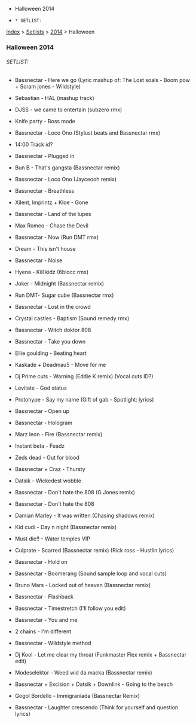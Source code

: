   * Halloween 2014
  *     * SETLIST:

[Index](https://www.reddit.com/r/bassnectar/wiki/index) >
[Setlists](https://www.reddit.com/r/bassnectar/wiki/interactive/setlists) >
[2014](https://www.reddit.com/r/bassnectar/wiki/interactive/setlists/2014) >
Halloween

### Halloween 2014

###### SETLIST:

  * Bassnectar - Here we go (Lyric mashup of: The Lost soals - Boom pow + Scram jones - Wildstyle)

  * Sebastian - HAL (mashup track)

  * DJSS - we came to entertain (subzero rmx)

  * Knife party - Boss mode

  * Bassnectar - Loco Ono (Stylust beats and Bassnectar rmx)

  * 14:00 Track id?

  * Bassnectar - Plugged in

  * Bun B - That's gangsta (Bassnectar remix)

  * Bassnectar - Loco Ono (Jayceooh remix)

  * Bassnectar - Breathless

  * Xilent, Imprintz + Kloe - Gone

  * Bassnectar - Land of the lupes

  * Max Romeo - Chase the Devil

  * Bassnectar - Now (Run DMT rmx)

  * Dream - This isn't house

  * Bassnectar - Noise

  * Hyena - Kill kidz (6blocc rmx)

  * Joker - Midnight (Bassnectar remix)

  * Run DMT- Sugar cube (Bassnectar rmx)

  * Bassnectar - Lost in the crowd

  * Crystal castles - Baptism (Sound remedy rmx)

  * Bassnectar - Witch doktor 808

  * Bassnectar - Take you down 

  * Ellie goulding - Beating heart 

  * Kaskade + Deadmau5 - Move for me 

  * Dj Prime cuts - Warning (Eddie K remix) (Vocal cuts ID?)

  * Levitate - God status 

  * Protohype - Say my name (Gift of gab - Spotlight: lyrics)

  * Bassnectar - Open up

  * Bassnectar - Hologram 

  * Marz leon - Fire (Bassnectar remix)

  * Instant beta - Feadz 

  * Zeds dead - Out for blood 

  * Bassnectar + Craz - Thursty 

  * Datsik - Wickedest wobble 

  * Bassnectar - Don't hate the 808 (G Jones remix)

  * Bassnectar - Don't hate the 808

  * Damian Marley - It was written (Chasing shadows remix)

  * Kid cudi - Day n night (Bassnectar remix)

  * Must die!! - Water temples VIP 

  * Culprate - Scarred (Bassnectar remix) (Rick ross - Hustlin lyrics)

  * Bassnectar - Hold on

  * Bassnectar - Boomerang (Sound sample loop and vocal cuts)

  * Bruno Mars - Locked out of heaven (Bassnectar remix)

  * Bassnectar - Flashback 

  * Bassnectar - Timestretch (I'll follow you edit)

  * Bassnectar - You and me 

  * 2 chains - I'm different 

  * Bassnectar - Wildstyle method 

  * Dj Kool - Let me clear my throat (Funkmaster Flex remix + Bassnectar edit)

  * Modeselektor - Weed wid da macka (Bassnectar remix)

  * Bassnectar + Excision + Datsik + Downlink - Going to the beach 

  * Gogol Bordello - Immigraniada (Bassnectar Remix)

  * Bassnectar - Laughter crescendo (Think for yourself and question lyrics)

